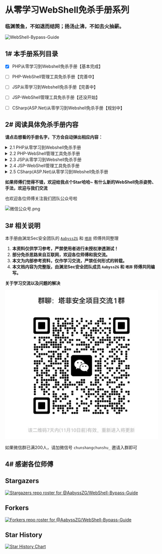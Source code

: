 # 从零学习WebShell免杀手册系列
### 临渊羡鱼，不如退而结网；扬汤止沸，不如去火抽薪。

![WebShell-Bypass-Guide](https://socialify.git.ci/AabyssZG/WebShell-Bypass-Guide/image?description=1&descriptionEditable=A%20manual%20for%20learning%20Webshell%20Bypass%20from%20scratch&font=Jost&forks=1&issues=1&language=1&logo=https%3A%2F%2Favatars.githubusercontent.com%2Fu%2F54609266%3Fv%3D4&name=1&owner=1&pattern=Floating%20Cogs&stargazers=1&theme=Dark)

## 1# 本手册系列目录

* [x] PHP从零学习到Webshell免杀手册【基本完成】
* [ ] PHP-WebShell管理工具免杀手册【完善中】
* [ ] JSP从零学习到Webshell免杀手册【完善中】
* [ ] JSP-WebShell管理工具免杀手册【还没开始】
* [ ] CSharp(ASP.Net)从零学习到Webshell免杀手册【规划中】


## 2# 阅读具体免杀手册内容

**请点击想看的手册名字，下方会自动弹出相应内容：**

<details>
<summary>2.1 PHP从零学习到Webshell免杀手册</summary>

本手册已经开源，开源地址：[WebShell-Bypass-Guide/PHP-Webshell-ByPass-Guide.md](/PHP-Webshell-ByPass-Guide.md)

**手册版本号：V1.4.5-2023/12/02**

这是一本能让你从零开始学习PHP的WebShell免杀的手册，同时我会在内部群迭代更新

### 如何在线阅读？

- 个人博客地址： [https://blog.zgsec.cn/archives/197.html](https://blog.zgsec.cn/archives/197.html)
- SeeBug Paper地址：[https://paper.seebug.org/3044/](https://paper.seebug.org/3044/)
- FreeBuf地址：[https://www.freebuf.com/articles/web/380751.html](https://www.freebuf.com/articles/web/380751.html)
- 奇安信攻防社区地址：[https://forum.butian.net/share/2488](https://forum.butian.net/share/2488)
- Gitee开源地址：[https://gitee.com/AabyssZG/WebShell-Bypass-Guide](https://gitee.com/AabyssZG/WebShell-Bypass-Guide)

</details>

<details>
<summary>2.2 PHP-WebShell管理工具免杀手册</summary>

**手册版本号：V1.0.1**

手册还在完善中，争取尽早开源

</details>

<details>
<summary>2.3 JSP从零学习到Webshell免杀手册</summary>

**手册版本号：V1.0.1**

手册还在完善中，争取尽早开源

</details>

<details>
<summary>2.4 JSP-WebShell管理工具免杀手册</summary>

由于平时比较繁忙，项目维护时间不是很多，还没写哈哈

</details>

<details>
<summary>2.5 CSharp(ASP.Net)从零学习到Webshell免杀手册</summary>

本项目由塔菲师傅主编维护，编写ing

</details>

**如果师傅们觉得不错，欢迎给我点个Star哈哈~ 有什么新的WebShell免杀姿势、手法，欢迎与我们交流**

也欢迎各位师傅关注我们团队公众号啦

![微信公众号.png](https://blog.zgsec.cn/usr/uploads/2023/11/55464641.png)


## 3# 相关说明

本手册由渊龙Sec安全团队的 [`AabyssZG`](https://github.com/AabyssZG) 和 [`塔菲`](https://github.com/thebatmanfuture) 师傅共同整理

1. **本资料仅供学习参考，严禁使用者进行未授权渗透测试！**
2. **部分免杀思路来自互联网，欢迎各位师傅和我交流。**
3. **本文为内部参考资料，仅作学习交流，严禁任何形式的转载。**
4. **本文档内容为完整版，由渊龙Sec安全团队成员 `AabyssZG` 和 `塔菲` 师傅共同编写。**

**关于学习交流以及问题的解决**

![微信群](./img/WeChat.jpg)

如果微信群已满200人，请加微信号 `chunshangchunshu_` 邀请入群即可

## 4# 感谢各位师傅

## Stargazers

[![Stargazers repo roster for @AabyssZG/WebShell-Bypass-Guide](http://reporoster.com/stars/AabyssZG/WebShell-Bypass-Guide)](https://github.com/AabyssZG/WebShell-Bypass-Guide/stargazers)


## Forkers

[![Forkers repo roster for @AabyssZG/WebShell-Bypass-Guide](http://reporoster.com/forks/AabyssZG/WebShell-Bypass-Guide)](https://github.com/AabyssZG/WebShell-Bypass-Guide/network/members)


## Star History

[![Star History Chart](https://api.star-history.com/svg?repos=AabyssZG/WebShell-Bypass-Guide&type=Date)](https://star-history.com/#AabyssZG/WebShell-Bypass-Guide&Date)



